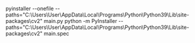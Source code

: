 pyinstaller --onefile --paths="C:\Users\User\AppData\Local\Programs\Python\Python39\Lib\site-packages\cv2" main.py
python -m PyInstaller --paths="C:\Users\User\AppData\Local\Programs\Python\Python39\Lib\site-packages\cv2" main.spec